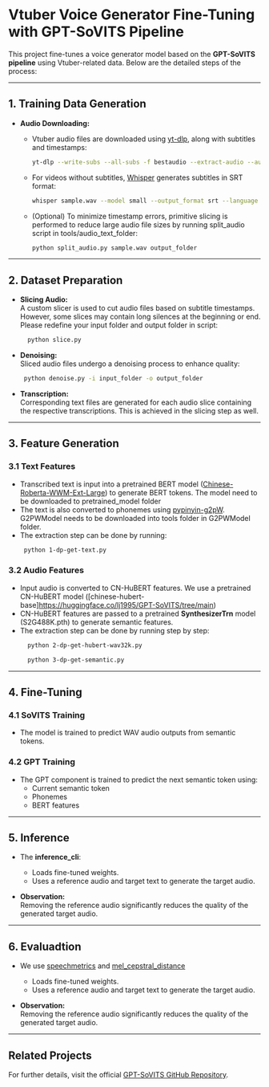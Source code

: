 # Vtuber Voice Generator Fine-Tuning with GPT-SoVITS Pipeline

This project fine-tunes a voice generator model based on the **GPT-SoVITS pipeline** using Vtuber-related data. Below are the detailed steps of the process:

---

## 1. Training Data Generation

- **Audio Downloading:**  
  - Vtuber audio files are downloaded using [yt-dlp](https://github.com/yt-dlp/yt-dlp), along with subtitles and timestamps:

    ```bash
    yt-dlp --write-subs --all-subs -f bestaudio --extract-audio --audio-format wav --sub-format srt -o "%(title)s.%(ext)s" --cookies-from-browser chrome url
    ```

  - For videos without subtitles, [Whisper](https://github.com/openai/whisper) generates subtitles in SRT format:

    ```bash
    whisper sample.wav --model small --output_format srt --language Chinese
    ```

  - (Optional) To minimize timestamp errors, primitive slicing is performed to reduce large audio file sizes by running split_audio script in tools/audio_text_folder:

    ```bash
    python split_audio.py sample.wav output_folder
    ```

---

## 2. Dataset Preparation

- **Slicing Audio:**  
  A custom slicer is used to cut audio files based on subtitle timestamps. However, some slices may contain long silences at the beginning or end. Please redefine your input folder and output folder in script:
  ```bash
    python slice.py
  ```
  
- **Denoising:**  
  Sliced audio files undergo a denoising process to enhance quality:
   ```bash
    python denoise.py -i input_folder -o output_folder  
  ```

- **Transcription:**  
  Corresponding text files are generated for each audio slice containing the respective transcriptions. This is achieved in the slicing step as well.

---

## 3. Feature Generation

### 3.1 Text Features
- Transcribed text is input into a pretrained BERT model ([Chinese-Roberta-WWM-Ext-Large](https://huggingface.co/lj1995/GPT-SoVITS/tree/main)) to generate BERT tokens. The model need to be downloaded to pretrained_model folder
- The text is also converted to phonemes using [pypinyin-g2pW](https://github.com/mozillazg/pypinyin-g2pW). G2PWModel needs to be downloaded into tools folder in G2PWModel folder.
- The extraction step can be done by running:
   ```bash
    python 1-dp-get-text.py
  ```

### 3.2 Audio Features
- Input audio is converted to CN-HuBERT features. We use a pretrained CN-HuBERT model ([chinese-hubert-base]https://huggingface.co/lj1995/GPT-SoVITS/tree/main)
- CN-HuBERT features are passed to a pretrained **SynthesizerTrn** model (S2G488K.pth) to generate semantic features.
- The extraction step can be done by running step by step:
  ```bash
    python 2-dp-get-hubert-wav32k.py
  ```
  ```bash
    python 3-dp-get-semantic.py
  ```

---

## 4. Fine-Tuning

### 4.1 SoVITS Training
- The model is trained to predict WAV audio outputs from semantic tokens.

### 4.2 GPT Training
- The GPT component is trained to predict the next semantic token using:
  - Current semantic token
  - Phonemes
  - BERT features

---

## 5. Inference

- The **inference_cli**:
  - Loads fine-tuned weights.
  - Uses a reference audio and target text to generate the target audio.

- **Observation:**  
  Removing the reference audio significantly reduces the quality of the generated target audio.

---

## 6. Evaluadtion
- We use [speechmetrics](https://github.com/aliutkus/speechmetrics/tree/master) and [mel_cepstral_distance](https://github.com/jasminsternkopf/mel_cepstral_distance)
  - Loads fine-tuned weights.
  - Uses a reference audio and target text to generate the target audio.

- **Observation:**  
  Removing the reference audio significantly reduces the quality of the generated target audio.
  
---

## Related Projects

For further details, visit the official [GPT-SoVITS GitHub Repository](https://github.com/RVC-Boss/GPT-SoVITS/tree/main?tab=readme-ov-file).

